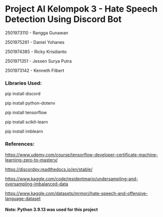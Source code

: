 # Project AI Kelompok 3 - Hate Speech Detection Using Discord Bot

2501973110 - Rangga Gunawan

2501975261 - Daniel Yohanes

2501974385 - Ricky Krisdianto

2501971351 - Jessen Surya Putra

2501973142 - Kenneth Filbert


### Libraries Used:

pip install discord

pip install python-dotenv


pip install tensorflow

pip install scikit-learn

pip install imblearn

### References:

https://www.udemy.com/course/tensorflow-developer-certificate-machine-learning-zero-to-mastery/

https://discordpy.readthedocs.io/en/stable/

https://www.kaggle.com/code/residentmario/undersampling-and-oversampling-imbalanced-data

https://www.kaggle.com/datasets/mrmorj/hate-speech-and-offensive-language-dataset

#### Note: Python 3.9.13 was used for this project
